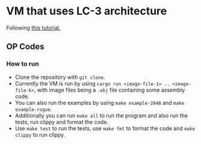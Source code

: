 # VM that uses LC-3 architecture

Following [this tutorial.](https://www.jmeiners.com/lc3-vm/)

## OP Codes


### How to run
- Clone the repository with `git clone`.
- Currently the VM is run by using `cargo run <image-file-1> .. <image-file-k>`, with image files being a `.obj` file containing some assembly code.
- You can also run the examples by using `make example-2048` and `make example-rogue`.
- Additionally you can run `make all` to run the program and also run the tests, run clippy and format the code.
- Use `make test` to run the tests, use `make fmt` to format the code and `make clippy` to run clippy.
